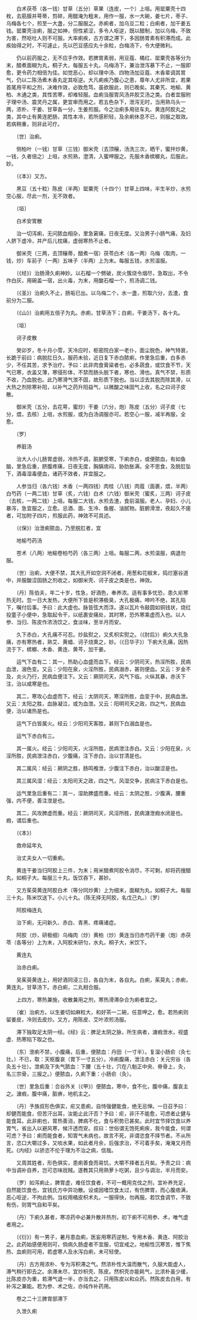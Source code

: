 <!-- { "loadSidebar": true } -->
　　白术茯苓（各一钱）甘草（五分）草果（连皮，一个）上咀。用罂粟壳十四枚，去筋膜并萼蒂，剪碎，用醋淹为粗末，用作一服，水一大碗，姜七片，枣子、乌梅各七个，煎至一大盏，分二服服之。赤痢者，加乌豆二粒；白痢者，加干姜五钱。罂粟壳治痢，服之如神，但性紧涩，多令人呕逆，既以醋制，加以乌梅，不致为害，然呕吐人则不可服。大率痢疾，古方谓之滞下，多因肠胃素有积滞而成。此疾始得之时，不可遽止，先以巴豆感应丸十余粒，白梅汤下，令大便微利。

　　仍以前药服之，无不应手作效。若脾胃素弱，用豆蔻、橘红、罂粟壳各等分为末，醋煮面糊为丸，桐子大，每服五十丸，乌梅汤下，兼治泄泻暴下不止，一服即愈，更令药力相倍为佳。如觉恶心，却以理中汤、四物汤加豆蔻、木香辈调其胃气，仍以二陈汤煮木香丸定其呕逆。大凡痢疾乃腹心之患，尊年人尤非所宜，若果首尾用平和之剂，决难作效，必致危笃，虽欲服此，则已晚矣。其秦艽、地榆、黄柏、木通之类，其性苦寒，却难轻服。血痢当服胃风汤并胶艾汤之类。白者宜服附子理中汤、震灵丹之属，更宜审而用之。若五色杂下，泄泻无时，当用熟乌头一两，浓朴、干姜、甘草各一分，生姜煎服。今之治痢多用驻车丸、黄连阿胶丸之类，其中止有黄连肥肠，其性本冷，若所感积轻，及余痢休息不已，则服之取效。若病稍重，则非此可疗。

　　〔世〕治痢。

　　侧柏叶（一钱）甘草（三钱）御米壳（去顶穣，汤洗三次，晒干，蜜拌炒黄，一钱，久者倍之）上咀，水煎熟，澄清，入蜜呷服之。先服木香槟榔丸，后服此，妙。

　　〔《本》〕又方。

　　黑豆（五十粒）陈皮（半两）罂粟壳（十四个）甘草上四味，半生半炒，水煎空心服，尽此一剂，无不效者。

　　〔垣〕

　　白术安胃散

　　治一切泻痢，无问脓血相杂，里急窘痛，日夜无度。又治男子小肠气痛，及妇人脐下虚冷，并产后儿枕痛，虚弱寒热不止者。

　　御米壳（三两，去顶穣蒂，醋煮一宿）茯苓白术（各一两）乌梅（取肉，一钱，炒）车前子（一两）五味子（半两）上为末。每服五钱，水煎温服。

　　〔《经》〕治肠滑久痢神妙。以石榴一个劈破，炭火簇烧令烟尽，急取出，不令作白灰，用碗盖一宿，出火毒，为末，用酸石榴一个，煎汤调二钱。

　　〔《圣》〕治痢久不止，肠垢已出。以乌梅二个，水一盏，煎取六分，去渣，食前分为二服。

　　〔《山》〕治痢用五倍子为丸。赤痢，甘草汤下；白痢，干姜汤下，各十丸。

　　〔垣〕

　　诃子皮散

　　癸卯岁，冬十月小雪，天冷应时，枢密院白家一老仆，面尘脱色，神气特衰，长跪于前曰：病脱肛日久，服药未验，近日复下赤白脓痢，作里急后重，白多赤少，不任其苦，求予治疗。予曰：此非肉食膏粱者也，必多蔬食，或饮食不节，天气已寒，衣盖又薄，寒侵形体，不禁而肠头脱下者，寒也、滑也。真气不禁，形质不收，乃血脱也。此乃寒滑气泄不固，故形质下脱也。当以涩去其脱而除其滑，以大热之剂除寒补阳，以补气之药升阳益气，以微酸之味固气上收，名之曰诃子皮散。

　　御米壳（五分，去花萼，蜜炒）干姜（六分，炮）陈皮（五分）诃子皮（七分，煨，去核）上咀，水煎服，或为白汤调服亦可。若空心一服，减半再服，全愈。

　　〔罗〕

　　养脏汤

　　治大人小儿肠胃虚弱，冷热不调，脏腑受寒，下痢赤白，或便脓血，有如鱼脑，里急后重，脐腹疼痛，日夜无度，胸膈痞闷，胁肋胀满，全不思食，及脱肛坠下，酒毒湿毒便血，诸药不效者，并宜服之。

　　人参当归（各六钱）木香（一两四钱）肉桂（八钱）肉蔻（面裹，煨，半两）白芍药（一两二钱）甘草（炙，六钱）白术（六钱）御米壳（蜜炙，三两）诃子皮（去核，一两二钱）上咀。每服二大钱，水煎去渣，食前温服。老人、孕妇、小儿暴泻，急宜服之，立愈。忌酒、面、生冷、鱼腥、油腻物。脏腑滑泄，夜起久不瘥者，可加附子四片，煎服此药，神效不可具述。

　　〔《保》〕治泄痢脓血，乃至脱肛者，宜

　　地榆芍药汤

　　苍术（八两）地榆卷柏芍药（各三两）上咀。每服二两，水煎温服，病退勿服。

　　〔世〕治痢，大便不禁，其大孔开如空洞不闭者，用葱和花椒末，捣烂塞谷道中，并服酸涩固肠之剂收之，如御米壳、诃子皮之类是也，神效。

　　〔丹〕陈伯夫，年二十岁，性急，好酒色，奉养浓。适有事多忧恐，患久疟寒热无时。忽一日大发热，大便所下皆是积滞极臭，大孔极痛，呻吟不绝，其孔陷下，嘱付后事。予曰：此大虚也。脉皆弦大而浮。遂以瓦片令敲圆如铜钱状，烧红投童子小便中，急取起令干，以纸裹安痛处，其时寒，恐外寒乘虚而入也。以人参、当归、陈皮作浓汤饮之，食淡味，至半月而安。

　　久下赤白，大孔痛不可忍。炒盐熨之，又炙枳实熨之。（《肘后》）痢久大孔急痛，亦有寒热者，熟艾、黄蜡、诃子烧熏之，妙。（《日华子》）下痢大孔痛，因热流于下，槟榔、木香、黄连、黄芩，加干姜。

　　运气下血有二：其一，热助心血盛而血下。经云：少阴司天，热淫所胜，民病血泄，溺色变。又云：少阳在泉，火淫所胜，民病溺赤，甚则便血。又云：岁金不及，炎火乃行，民病血便注下。又云：厥阴司天，风气下临，火纵其暴，赤沃下注，治以咸寒是也。

　　其二，寒攻心血虚而下。经云：太阴司天，寒淫所胜，血变于中，民病血泄。又云：太阳之胜，血脉凝泣，或为血泄。又云：阳明司天之政，四之气，民病血便，治以诸热是也。

　　运气下白皆属火。经云：少阳司天客胜，甚则下白溺血是也。

　　运气下赤白有三。

　　其一属火。经云：少阳司天，火淫所胜，民病泄注赤白。又云：少阳在泉，火淫所胜，民病泄注赤白，少腹痛，注下赤白，治以甘清是也。

　　其二属风：经云：厥阴之胜，肠鸣飧泄，少腹注下赤白，治以酸涩是也。

　　其三属风湿：经云：太阳司天之政，四之气，风湿交争，民病注下赤白是也。

　　运气里急后重有二：其一，湿助脾盛而重。经云：太阴之胜，少腹满，腰重强，内不便，善注泄是也。

　　其二，风攻脾虚而重。经云：厥阴司天，风淫所胜，民病溏泄瘕水闭是也。瘕，谓后重也。

　　〔《本》〕

　　救命延年丸

　　治丈夫女人一切重痢。

　　黄连干姜当归阿胶上三件，为末；用米醋煮阿胶令消尽，不可剩，却将药搜醋丸，如桐子大。每服三十丸，饭饮吞下，甚妙。

　　又方茱萸黄连阿胶白术（等分同炒黄）上为细末，面糊为丸，如桐子大。每服三十丸，陈米饮送下。小儿十丸。（陈无择无阿胶，名戊己丸。）〔罗〕

　　阿胶梅连丸

　　治下痢，无问新久、赤白、青黑、疼痛诸症。

　　阿胶（炒，研极细）乌梅肉（炒）黄柏（炒）黄连当归赤芍药干姜（炮）赤茯苓（各等分）上为末，入阿胶末研匀，水丸，桐子大，米饮下。

　　黄连丸

　　治赤白痢。

　　吴茱萸黄连上，用好酒同浸三日，各自为末，各自丸。白痢，茱萸丸；赤痢，黄连丸，甘草汤下。赤白痢，二丸相合服。

　　上四方，寒热兼施，收散兼用之剂，寒热滑滞杂合为痢者宜之。

　　〔崔〕治痢方。以生姜切如麻粒大，和好茶一二碗，任意呷之，愈。若热痢则留姜皮，冷则去皮炒。又方，用陈皮、艾叶浓煎汤服。

　　滞下独取足太阴一经。《经》云：脾足太阴之脉，所生病者，溏瘕泄水，视盛虚、热寒陷下取之也。

　　〔东〕泄痢不禁，小腹痛，后重，便脓血：丹田（一寸半）。复溜小肠俞（灸七壮。）不已，取：天枢腹哀（胃下一寸五分）。冷痢腹痛，泄注赤白：关元穷谷（各灸五十壮）。泄痢及下失气脓血：下腰（五十壮，穴在八魁正中央、脊骨上，灸，名三宗骨，三报之。）便脓血，久痢下重：小肠俞（灸）。

　　〔世〕里急后重：合谷外关〔《甲》〕便脓血，寒中，食不化，腹中痛，腹哀主之。溏瘕，腹中痛，脏痹，地机主之。

　　〔丹〕予族叔形色俱实，疟又患痢，自恃强健能食，绝无忌惮。一日召予曰：却健而能食，但苦汗出耳，汝能止此汗否？予曰：疟，非汗不能愈，可虑者止健与能食耳。此非痢也，胃热善消，脾病不化，食与积势已甚矣。此时宜节择饮食以养胃气，省出入以避风寒，候汗透而安。叔曰：世俗谓无饱死痢疾，我今能食，何谓可虑？予曰：痢而能食者，知胃气未病也，故言不死，非谓恣食不择节者。不从所言，恣口大嚼过多，又啖水果，如此者月余，后强求治，不可着手矣，淹淹又月而死。《内经》以骄恣不伦于理为不治之病，信哉。

　　又周其姓者，形色俱实，患痢善食而易饥，大嚼不择者五月矣。予责之曰：病中当调补自养，岂可恣味戕贼。遂教其只用熟萝卜吃粥，且少与调治，半月而安。

　　〔罗〕如泻痢止，脾胃虚，难任饮食者，不可一概用克伐之剂，宜补养充足，自然能饮食也，宜钱氏方中异功散。设或因嗜饮食太过，有伤脾胃，而心腹痞满，恶心呕逆，不拘此例。当权用橘皮枳术丸，一服得快，勿再服。若饮食调节，不致有伤，则胃气自和平矣。

　　〔丹〕下痢久甚者，寒凉药中必兼升散并热剂，初下痢不可用参、术，唯气虚者用之。

　　〔《衍》〕有一男子，暑月患血痢，医妄用寒药逆制，专用木香、黄连、阿胶治之。此药始感便用则可，倘病久肠虚者不宜服，切宜戒之。地榆性沉寒苦，惟下焦热、血痢则可用，若虚寒人及水泻白痢，未可轻使。

　　〔丹〕古方用浓朴、专为泻积滞之气。然浓朴性大温而散气，久服大能虚人，滞气稍行即去之。余滞未尽，宜炒枳壳、陈皮。然枳壳亦能耗气，比浓朴虽少缓，比陈皮亦为重，若滞气退一半，亦当去之，只用陈皮以和众药。然陈皮去白用，有补泻之兼能。若为参、术之佐，亦纯作补药用。

　　卷之二十三脾胃部滞下

　　久泄久痢

